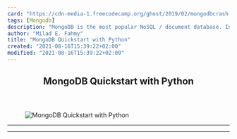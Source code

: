 ```yaml
---
card: "https://cdn-media-1.freecodecamp.org/ghost/2019/02/mongodbcrash.png"
tags: [Mongodb]
description: "MongoDB is the most popular NoSQL / document database. In thi"
author: "Milad E. Fahmy"
title: "MongoDB Quickstart with Python"
created: "2021-08-16T15:39:22+02:00"
modified: "2021-08-16T15:39:22+02:00"
---
```

<div class="site-wrapper">
<main id="site-main" class="site-main outer">
<div class="inner">
<article class="post-full post tag-mongodb tag-python tag-youtube ">
<header class="post-full-header">
<h1 class="post-full-title">MongoDB Quickstart with Python</h1>
</header>
<figure class="post-full-image">
<picture>
<source media="(max-width: 700px)" sizes="1px" srcset="data:image/gif;base64,R0lGODlhAQABAIAAAAAAAP///yH5BAEAAAAALAAAAAABAAEAAAIBRAA7 1w">
<source media="(min-width: 701px)" sizes="(max-width: 800px) 400px,
(max-width: 1170px) 700px,
1400px" srcset="https://cdn-media-1.freecodecamp.org/ghost/2019/02/mongodbcrash.png 300w,
https://cdn-media-1.freecodecamp.org/ghost/2019/02/mongodbcrash.png 600w,
https://cdn-media-1.freecodecamp.org/ghost/2019/02/mongodbcrash.png 1000w,
https://cdn-media-1.freecodecamp.org/ghost/2019/02/mongodbcrash.png 2000w">
<img onerror="this.style.display='none'" src="https://cdn-media-1.freecodecamp.org/ghost/2019/02/mongodbcrash.png" alt="MongoDB Quickstart with Python">
</picture>
</figure>
<section class="post-full-content">
<div class="post-content">
</div>
<hr>
<hr>
</section>
</article>
</div>
</main>
</div>
<!-- Google Tag Manager (noscript) -->
<!-- End Google Tag Manager (noscript) -->
